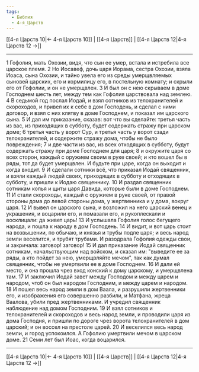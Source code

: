 ```yaml
---
tags:
  - Библия
  - 4-я_Царств
---
```

[[4-я Царств 10|← 4-я Царств 10]] | [[4-я Царств]] | [[4-я Царств 12|4-я Царств 12 →]]

---
1 Гофолия, мать Охозии, видя, что сын ее умер, встала и истребила все царское племя.
2 Но Иосавеф, дочь царя Иорама, сестра Охозии, взяла Иоаса, сына Охозии, и тайно увела его из среды умерщвляемых сыновей царских, его и кормилицу его, в постельную комнату; и скрыли его от Гофолии, и он не умерщвлен.
3 И был он с нею скрываем в доме Господнем шесть лет, между тем как Гофолия царствовала над землею.
4 В седьмой год послал Иодай, и взял сотников из телохранителей и скороходов, и привел их к себе в дом Господень, и сделал с ними договор, и взял с них клятву в доме Господнем, и показал им царского сына.
5 И дал им приказание, сказав: вот что вы сделайте: третья часть из вас, из приходящих в субботу, будет содержать стражу при царском доме;
6 третья часть у ворот Сур, и третья часть у ворот сзади телохранителей, и содержите стражу дома, чтобы не было повреждения;
7 и две части из вас, из всех отходящих в субботу, будут содержать стражу при доме Господнем для царя;
8 и окружите царя со всех сторон, каждый с оружием своим в руке своей; и кто вошел бы в ряды, тот да будет умерщвлен. И будьте при царе, когда он выходит и когда входит.
9 И сделали сотники всё, что приказал Иодай священник, и взяли каждый людей своих, приходящих в субботу и отходящих в субботу, и пришли к Иодаю священнику.
10 И раздал священник сотникам копья и щиты царя Давида, которые были в доме Господнем.
11 И стали скороходы, каждый с оружием в руке своей, от правой стороны дома до левой стороны дома, у жертвенника и у дома, вокруг царя.
12 И вывел он царского сына, и возложил на него царский венец и украшения, и воцарили его, и помазали его, и рукоплескали и восклицали: да живет царь!
13 И услышала Гофолия голос бегущего народа, и пошла к народу в дом Господень.
14 И видит, и вот царь стоит на возвышении, по обычаю, и князья и трубы подле царя; и весь народ земли веселится, и трубят трубами. И разодрала Гофолия одежды свои, и закричала: заговор! заговор!
15 И дал приказание Иодай священник сотникам, начальствующим над войском, и сказал им: "выведите ее за ряды, а кто пойдет за нею, умерщвляйте мечом", так как думал священник, чтобы не умертвили ее в доме Господнем.
16 И дали ей место, и она прошла чрез вход конский к дому царскому, и умерщвлена там.
17 И заключил Иодай завет между Господом и между царем и народом, чтоб он был народом Господним, и между царем и народом.
18 И пошел весь народ земли в дом Ваала, и разрушили жертвенники его, и изображения его совершенно разбили, и Матфана, жреца Ваалова, убили пред жертвенниками. И учредил священник наблюдение над домом Господним.
19 И взял сотников и телохранителей и скороходов и весь народ земли, и проводили царя из дома Господня, и пришли по дороге чрез ворота телохранителей в дом царский; и он воссел на престоле царей.
20 И веселился весь народ земли, и город успокоился. А Гофолию умертвили мечом в царском доме.
21 Семи лет был Иоас, когда воцарился.

---
[[4-я Царств 10|← 4-я Царств 10]] | [[4-я Царств]] | [[4-я Царств 12|4-я Царств 12 →]]